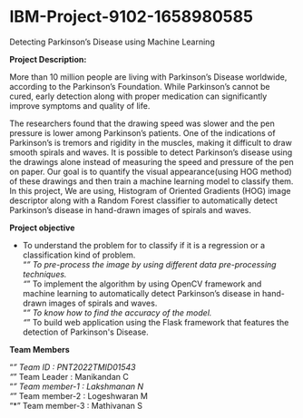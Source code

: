 # IBM-Project-9102-1658980585
Detecting Parkinson’s Disease using Machine Learning

**Project Description:**

More than 10 million people are living with Parkinson’s Disease worldwide, according to the Parkinson’s Foundation. While Parkinson’s cannot be cured, early detection along with proper medication can significantly improve symptoms and quality of life.

The researchers found that the drawing speed was slower and the pen pressure is lower among Parkinson’s patients. One of the indications of Parkinson’s is tremors and rigidity in the muscles, making it difficult to draw smooth spirals and waves. It is possible to detect Parkinson’s disease using the drawings alone instead of measuring the speed and pressure of the pen on paper. Our goal is to quantify the visual appearance(using HOG method) of these drawings and then train a machine learning model to classify them. In this project, We are using, Histogram of Oriented Gradients (HOG) image descriptor along with a Random Forest classifier to automatically detect Parkinson’s disease in hand-drawn images of spirals and waves.

**Project objective**

* To understand the problem for to classify if it is a regression or a classification kind of problem.<br />
“*” To pre-process the image by using different data pre-processing techniques.<br />
“*” To implement the algorithm by using OpenCV framework and machine learning to automatically detect Parkinson’s disease in hand-drawn images of spirals and waves.<br />
“*” To know how to find the accuracy of the model.<br />
“*” To build web application using the Flask framework that features the detection of Parkinson's Disease.<br />

**Team Members**

“*” Team ID : PNT2022TMID01543<br />
“*” Team Leader : Manikandan C<br />
“*” Team member-1 : Lakshmanan N<br />
“*” Team member-2 : Logeshwaran M<br />
“*” Team member-3 : Mathivanan S<br />








